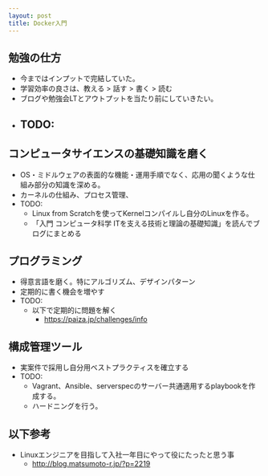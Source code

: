```yaml
---
layout: post
title: Docker入門
---
```

## 勉強の仕方
- 今まではインプットで完結していた。
- 学習効率の良さは、教える > 話す > 書く > 読む
- ブログや勉強会LTとアウトプットを当たり前にしていきたい。
- TODO:
  -

## コンピュータサイエンスの基礎知識を磨く
- OS・ミドルウェアの表面的な機能・運用手順でなく、応用の聞くような仕組み部分の知識を深める。
- カーネルの仕組み、プロセス管理、
- TODO:
  - Linux from Scratchを使ってKernelコンパイルし自分のLinuxを作る。
  - 「入門 コンピュータ科学 ITを支える技術と理論の基礎知識」を読んでブログにまとめる

## プログラミング
- 得意言語を磨く。特にアルゴリズム、デザインパターン
- 定期的に書く機会を増やす
- TODO:
  - 以下で定期的に問題を解く
    - https://paiza.jp/challenges/info

## 構成管理ツール
- 実案件で採用し自分用ベストプラクティスを確立する
- TODO:
  - Vagrant、Ansible、serverspecのサーバー共通適用するplaybookを作成する。
  - ハードニングを行う。

## 以下参考
- Linuxエンジニアを目指して入社一年目にやって役にたったと思う事
  - http://blog.matsumoto-r.jp/?p=2219
